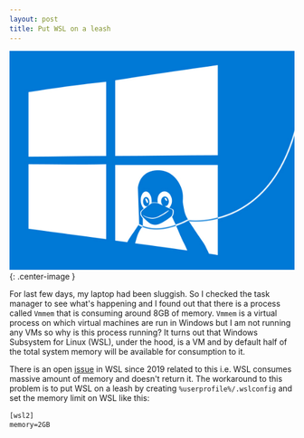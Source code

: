```yaml
---
layout: post
title: Put WSL on a leash
---
```


![](/assets/images/wsl-on-a-leash.jpg){: .center-image }

For last few days, my laptop had been sluggish. So I checked the task manager to see what's happening and I found out that there is a process called `Vmmem` that is consuming around 8GB of memory. `Vmmem` is a virtual process on which virtual machines are run in Windows but I am not running any VMs so why is this process running? It turns out that Windows Subsystem for Linux (WSL), under the hood, is a VM and by default half of the total system memory will be available for consumption to it. 

There is an open [issue](https://github.com/microsoft/WSL/issues/4166) in WSL since 2019 related to this i.e. WSL consumes massive amount of memory and doesn't return it. The workaround to this problem is to put WSL on a leash by creating `%userprofile%/.wslconfig` and set the memory limit on WSL like this:

```
[wsl2]
memory=2GB
```